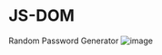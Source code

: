 # JS-DOM
Random Password Generator
![image](https://github.com/shadikhasan/JS-DOM/assets/48581997/4800a3ba-a7e4-4aaa-9028-c3e623410b31)

